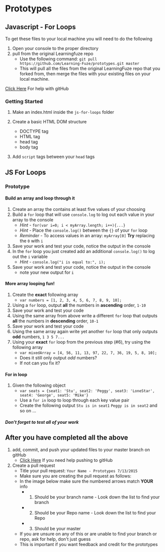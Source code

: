 # Prototypes

## Javascript - For Loops

To get these files to your local machine you will need to do the following

1. Open your console to the proper directory
2. pull from the original Learningfuze repo
	- Use the following command:
		`git pull https://github.com/Learning-Fuze/prototypes.git master`
	- This will pull all the files from the original LearningFuze repo that you forked from, then merge the files with your existing files on your local machine.

<a href="https://github.com/Learning-Fuze/git-workflow#github-workflow">Click Here</a> For help with gitHub 

### Getting Started

1. Make an index.html inside the `js-for-loops` folder

2. Create a basic HTML DOM structure
	- DOCTYPE tag
	- HTML tag
	- head tag
	- body tag

3. Add `script` tags between your `head` tags

## JS For Loops

### Prototype

#### Build an array and loop through it

1. Create an array the contains at least five values of your choosing
2. Build a `for` loop that will use `console.log` to log out each value in your array to the console
	- *Hint* - `for(var i=0; i < myArray.length; i++){...}`
	- *Hint* - Place the `console.log()` between the `{}` of your `for` loop
	- *Reminder* - To access values in an array: `myArray[0]` **Try** replacing the `0` with `i`
3. Save your work and test your code, notice the output in the console
4. In the `for` loop you just created add an additional `console.log()` to log out the `i` variable
	- *Hint* - `console.log("i is equal to:", i);`
5. Save your work and test your code, notice the output in the console
	- note your new output for `i`

#### More array looping fun!

1. Create the **exact** following array
	- `var numbers = [1, 2, 3, 4, 5, 6, 7, 8, 9, 10];`
2. Using a `for` loop, output **all** the numbers in **ascending** order, `1-10`
3. Save your work and test your code
4. Using the same array from above write a different `for` loop that outputs **all** the numbers in **descending** order, `10-1`
5. Save your work and test your code
6. Using the same array again write yet another `for` loop that only outputs **odd** numbers, `1 3 5 7...` 
7. Using your **exact** `for` loop from the previous step (#6), try using the following array
	- `var mixedArray = [4, 56, 11, 13, 97, 22, 7, 36, 19, 5, 8, 10];`
	- Does it still only output *odd* numbers?
	- If not can you fix it?

#### For in loop

1. Given the following object
	- `var seats = {seat1: 'Stu', seat2: 'Peggy', seat3: 'LoneStar', seat4: 'George', seat5: 'Mike'}`
	- Use a `for in` loop to loop through each key value pair
	- Create the following output `Stu is in seat1` `Peggy is in seat2` and so on ...

##### Don't forget to test all of your work

## After you have completed all the above

1. add, commit, and push your updated files to your master branch on gitHub
	- <a href="https://github.com/Learning-Fuze/git-workflow#step-4---pushing-your-work-back-to-github">Click Here</a> If you need help pushing to gitHub
2. Create a pull request
	- Title your pull request: `Your Name - Prototypes 7/13/2015`
	- Make sure you are creating the pull request as follows:
	- In the image below make sure the numbered arrows match **YOUR** info
		- 1. Should be your branch name - Look down the list to find your branch
		- 2. Should be your Repo name - Look down the list to find your Repo
		- 3. Should be your master
	- If you are unsure on any of this or are unable to find your branch or repo, ask for help, don't just guess
	- This is important if you want feedback and credit for the prototypes 

<img src="https://github.com/Learning-Fuze/prototypes/blob/assets/assets/pull-request.png?raw=true" alt="">
